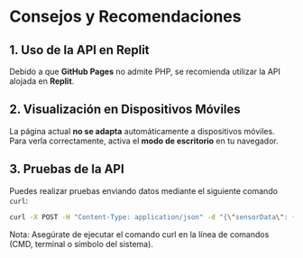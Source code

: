 # Consejos y Recomendaciones

## 1. Uso de la API en Replit
Debido a que **GitHub Pages** no admite PHP, se recomienda utilizar la API alojada en **Replit**.

## 2. Visualización en Dispositivos Móviles
La página actual **no se adapta** automáticamente a dispositivos móviles.  
Para verla correctamente, activa el **modo de escritorio** en tu navegador.

## 3. Pruebas de la API
Puedes realizar pruebas enviando datos mediante el siguiente comando `curl`:

```bash
curl -X POST -H "Content-Type: application/json" -d "{\"sensorData\": {\"sensor1\": 24, \"sensor2\": 29, \"sensor3\": 46, \"sensor4\": 65, \"sensor5\": 65}}" "https://07d4156a-7ffe-48fa-a08b-84fab5048dad-00-xr9pxzhzg06z.janeway.replit.dev/"
```

Nota: Asegúrate de ejecutar el comando curl en la línea de comandos (CMD, terminal o símbolo del sistema).

